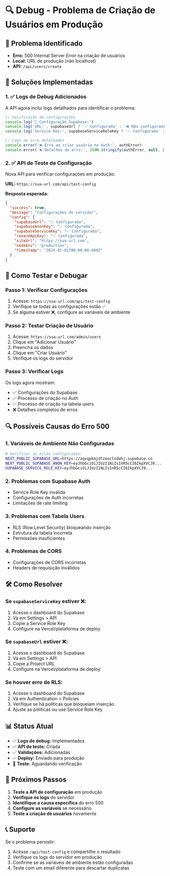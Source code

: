 # 🔍 Debug - Problema de Criação de Usuários em Produção

## 🚨 Problema Identificado

- **Erro:** 500 Internal Server Error na criação de usuários
- **Local:** URL de produção (não localhost)
- **API:** `/api/users/create`

## 🔧 Soluções Implementadas

### 1. ✅ Logs de Debug Adicionados

A API agora inclui logs detalhados para identificar o problema:

```typescript
// Verificação de configurações
console.log('🔧 Configuração Supabase:')
console.log('URL:', supabaseUrl ? '✅ Configurada' : '❌ Não configurada')
console.log('Service Key:', supabaseServiceRoleKey ? '✅ Configurada' : '❌ Não configurada')

// Logs de erro detalhados
console.error('❌ Erro ao criar usuário no Auth:', authError)
console.error('❌ Detalhes do erro:', JSON.stringify(authError, null, 2))
```

### 2. ✅ API de Teste de Configuração

Nova API para verificar configurações em produção:

**URL:** `https://sua-url.com/api/test-config`

**Resposta esperada:**
```json
{
  "success": true,
  "message": "Configurações do servidor",
  "config": {
    "supabaseUrl": "✅ Configurada",
    "supabaseAnonKey": "✅ Configurada", 
    "supabaseServiceKey": "✅ Configurada",
    "resendApiKey": "✅ Configurada",
    "siteUrl": "https://sua-url.com",
    "nodeEnv": "production",
    "timestamp": "2024-01-01T00:00:00.000Z"
  }
}
```

## 🧪 Como Testar e Debugar

### Passo 1: Verificar Configurações
1. Acesse: `https://sua-url.com/api/test-config`
2. Verifique se todas as configurações estão ✅
3. Se alguma estiver ❌, configure as variáveis de ambiente

### Passo 2: Testar Criação de Usuário
1. Acesse: `https://sua-url.com/admin/users`
2. Clique em "Adicionar Usuário"
3. Preencha os dados
4. Clique em "Criar Usuário"
5. Verifique os logs do servidor

### Passo 3: Verificar Logs
Os logs agora mostram:
- ✅ Configurações do Supabase
- ✅ Processo de criação no Auth
- ✅ Processo de criação na tabela users
- ❌ Detalhes completos de erros

## 🔍 Possíveis Causas do Erro 500

### 1. **Variáveis de Ambiente Não Configuradas**
```bash
# Verificar se estão configuradas:
NEXT_PUBLIC_SUPABASE_URL=https://aqvqpkmjdtzeoclndwhj.supabase.co
NEXT_PUBLIC_SUPABASE_ANON_KEY=eyJhbGciOiJIUzI1NiIsInR5cCI6IkpXVCJ9...
SUPABASE_SERVICE_ROLE_KEY=eyJhbGciOiJIUzI1NiIsInR5cCI6IkpXVCJ9...
```

### 2. **Problemas com Supabase Auth**
- Service Role Key inválida
- Configurações de Auth incorretas
- Limitações de rate limiting

### 3. **Problemas com Tabela Users**
- RLS (Row Level Security) bloqueando inserção
- Estrutura da tabela incorreta
- Permissões insuficientes

### 4. **Problemas de CORS**
- Configurações de CORS incorretas
- Headers de requisição inválidos

## 🛠️ Como Resolver

### Se `supabaseServiceKey` estiver ❌:
1. Acesse o dashboard do Supabase
2. Vá em Settings > API
3. Copie a Service Role Key
4. Configure na Vercel/plataforma de deploy

### Se `supabaseUrl` estiver ❌:
1. Acesse o dashboard do Supabase
2. Vá em Settings > API
3. Copie a Project URL
4. Configure na Vercel/plataforma de deploy

### Se houver erro de RLS:
1. Acesse o dashboard do Supabase
2. Vá em Authentication > Policies
3. Verifique se há políticas que bloqueiam inserção
4. Ajuste as políticas ou use Service Role Key

## 📊 Status Atual

- ✅ **Logs de debug:** Implementados
- ✅ **API de teste:** Criada
- ✅ **Validações:** Adicionadas
- ✅ **Deploy:** Enviado para produção
- 🔄 **Teste:** Aguardando verificação

## 🎯 Próximos Passos

1. **Teste a API de configuração** em produção
2. **Verifique os logs** do servidor
3. **Identifique a causa específica** do erro 500
4. **Configure as variáveis** se necessário
5. **Teste a criação de usuários** novamente

## 📞 Suporte

Se o problema persistir:
1. Acesse `/api/test-config` e compartilhe o resultado
2. Verifique os logs do servidor em produção
3. Confirme se as variáveis de ambiente estão configuradas
4. Teste com um email diferente para descartar duplicatas
